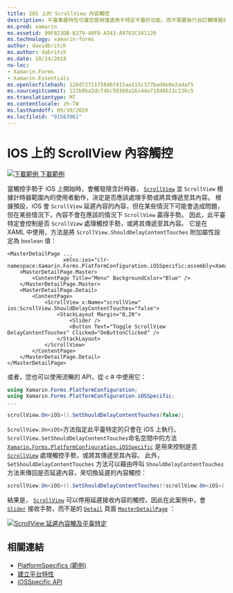 ```yaml
---
title: IOS 上的 ScrollView 內容觸控
description: 平臺專屬特性可讓您使用僅適用于特定平臺的功能，而不需要執行自訂轉譯器或效果。 本文說明如何使用 iOS 平臺特定的，以控制 ScrollView 是否處理觸控手勢，或將其傳遞至其內容。
ms.prod: xamarin
ms.assetid: 99F823DB-B379-40F0-A343-A9783C341120
ms.technology: xamarin-forms
author: davidbritch
ms.author: dabritch
ms.date: 10/24/2018
no-loc:
- Xamarin.Forms
- Xamarin.Essentials
ms.openlocfilehash: 128d7271175846f415aa115c377bad0e0e2adaf5
ms.sourcegitcommit: 122b8ba3dcf4bc59368a16c44e71846b11c136c5
ms.translationtype: MT
ms.contentlocale: zh-TW
ms.lasthandoff: 09/30/2020
ms.locfileid: "91563961"
---
```

# <a name="scrollview-content-touches-on-ios"></a>IOS 上的 ScrollView 內容觸控

[![下載範例](~/media/shared/download.png) 下載範例](https://docs.microsoft.com/samples/xamarin/xamarin-forms-samples/userinterface-platformspecifics)

當觸控手勢于 iOS 上開始時，會觸發隱含計時器， [`ScrollView`](xref:Xamarin.Forms.ScrollView) 並 `ScrollView` 根據計時器範圍內的使用者動作，決定是否應該處理手勢或將其傳遞至其內容。 根據預設，iOS 會 `ScrollView` 延遲內容的內容，但在某些情況下可能會造成問題，但在某些情況下，內容不會在應該的情況下 `ScrollView` 贏得手勢。 因此，此平臺特定會控制是否 `ScrollView` 處理觸控手勢，或將其傳遞至其內容。 它是在 XAML 中使用，方法是將 `ScrollView.ShouldDelayContentTouches` 附加屬性設定為 `boolean` 值：

```xaml
<MasterDetailPage ...
                  xmlns:ios="clr-namespace:Xamarin.Forms.PlatformConfiguration.iOSSpecific;assembly=Xamarin.Forms.Core">
    <MasterDetailPage.Master>
        <ContentPage Title="Menu" BackgroundColor="Blue" />
    </MasterDetailPage.Master>
    <MasterDetailPage.Detail>
        <ContentPage>
            <ScrollView x:Name="scrollView" ios:ScrollView.ShouldDelayContentTouches="false">
                <StackLayout Margin="0,20">
                    <Slider />
                    <Button Text="Toggle ScrollView DelayContentTouches" Clicked="OnButtonClicked" />
                </StackLayout>
            </ScrollView>
        </ContentPage>
    </MasterDetailPage.Detail>
</MasterDetailPage>
```

或者，您也可以使用流暢的 API，從 c # 中使用它：

```csharp
using Xamarin.Forms.PlatformConfiguration;
using Xamarin.Forms.PlatformConfiguration.iOSSpecific;
...

scrollView.On<iOS>().SetShouldDelayContentTouches(false);
```

`ScrollView.On<iOS>`方法指定此平臺特定的只會在 iOS 上執行。 `ScrollView.SetShouldDelayContentTouches`命名空間中的方法 [`Xamarin.Forms.PlatformConfiguration.iOSSpecific`](xref:Xamarin.Forms.PlatformConfiguration.iOSSpecific) 是用來控制是否 [`ScrollView`](xref:Xamarin.Forms.ScrollView) 處理觸控手勢，或將其傳遞至其內容。 此外， `SetShouldDelayContentTouches` 方法可以藉由呼叫 `ShouldDelayContentTouches` 方法來傳回是否延遲內容，來切換延遲的內容觸控：

```csharp
scrollView.On<iOS>().SetShouldDelayContentTouches(!scrollView.On<iOS>().ShouldDelayContentTouches());
```

結果是， [`ScrollView`](xref:Xamarin.Forms.ScrollView) 可以停用延遲接收內容的觸控，因此在此案例中，會 [`Slider`](xref:Xamarin.Forms.Slider) 接收手勢，而不是的 [`Detail`](xref:Xamarin.Forms.MasterDetailPage.Detail) 頁面 [`MasterDetailPage`](xref:Xamarin.Forms.MasterDetailPage) ：

[![ScrollView 延遲內容觸及平臺特定](scrollview-content-touches-images/scrollview-delay-content-touches.png)](scrollview-content-touches-images/scrollview-delay-content-touches-large.png#lightbox "ScrollView 延遲內容觸及平臺特定")

## <a name="related-links"></a>相關連結

- [PlatformSpecifics (範例) ](/samples/xamarin/xamarin-forms-samples/userinterface-platformspecifics)
- [建立平台特性](~/xamarin-forms/platform/platform-specifics/index.md#creating-platform-specifics)
- [iOSSpecific API](xref:Xamarin.Forms.PlatformConfiguration.iOSSpecific)